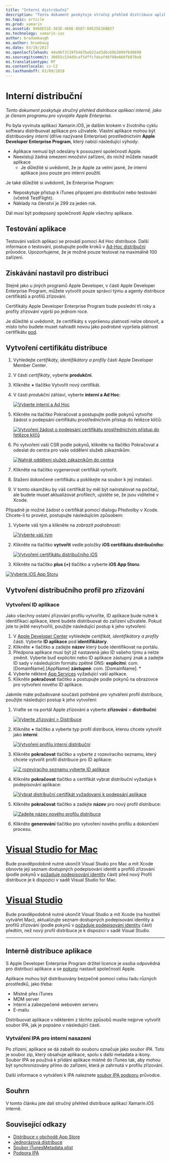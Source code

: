 ```yaml
---
title: "Interní distribuční"
description: "Tento dokument poskytuje stručný přehled distribuce aplikací interně, jako je členem programu pro vývojáře Apple Enterprise."
ms.topic: article
ms.prod: xamarin
ms.assetid: 9466E51E-303E-466E-85D7-D0525E16BB37
ms.technology: xamarin-ios
author: bradumbaugh
ms.author: brumbaug
ms.date: 03/19/2017
ms.openlocfilehash: 4da96f3119fb46fbeb22ad3d6c68b3099f6d0698
ms.sourcegitcommit: 30055c534d9caf5dffcfdeafd6f08e666fb870a8
ms.translationtype: MT
ms.contentlocale: cs-CZ
ms.lasthandoff: 03/09/2018
---
```

# <a name="in-house-distribution"></a>Interní distribuční

_Tento dokument poskytuje stručný přehled distribuce aplikací interně, jako je členem programu pro vývojáře Apple Enterprise._

Po byla vyvinuta aplikaci Xamarin.iOS, je dalším krokem v životního cyklu softwaru distribuovat aplikace pro uživatele. Vlastní aplikace mohou být distribuovány *interní* (dříve nazývané Enterprise) prostřednictvím **Apple Developer Enterprise Program**, který nabízí následující výhody:

- Aplikace nemusí být odeslány k posouzení společností Apple.
- Neexistují žádná omezení množství zařízení, do nichž můžete nasadit aplikace
    - Je důležité si uvědomit, že je Apple za velmi jasné, že interní aplikace jsou pouze pro interní použití.

Je také důležité si uvědomit, že Enterprise Program:

- Neposkytuje přístup k iTunes připojení pro distribuční nebo testování (včetně TestFlight).
- Náklady na členství je 299 za jeden rok.

Dál musí být podepsaný společností Apple všechny aplikace.

<a name="testing" />

## <a name="testing-your-application"></a>Testování aplikace

Testování vašich aplikací se provádí pomocí Ad Hoc distribuce. Další informace o testování, postupujte podle kroků v [Ad-Hoc distribuční](~/ios/deploy-test/app-distribution/ad-hoc-distribution.md) průvodce. Upozorňujeme, že je možné pouze testovat na maximálně 100 zařízení.

<a name="setup" />

## <a name="getting-set-up-for-distribution"></a>Získávání nastavil pro distribuci

Stejně jako u jiných programů Apple Developer, v části Apple Developer Enterprise Program, můžete vytvořit pouze správci týmu a agenty distribuce certifikátů a profilů zřizování.

Certifikáty Apple Developer Enterprise Program bude poslední tři roky a profily zřizování vyprší po jednom roce.

Je důležité si uvědomit, že certifikáty s vypršenou platností nelze obnovit, a místo toho budete muset nahradit novou jako podrobné vypršela platnost certifikátu [pod](#certificate).

<a name="certificate" />

## <a name="creating-a-distribution-certificate"></a>Vytvoření certifikátu distribuce

1. Vyhledejte *certifikáty, identifikátory a profily* části Apple Developer Member Center.
2. V části *certifikáty*, vyberte **produkční**.
3. Klikněte  **+**  tlačítko Vytvořit nový certifikát.
4. V části *produkční* záhlaví, vyberte **interní a Ad Hoc**:

   [![](in-house-distribution-images/createcertmanually01.png "Vyberte interní a Ad Hoc")](in-house-distribution-images/createcertmanually01.png#lightbox)

5. Klikněte na tlačítko Pokračovat a postupujte podle pokynů vytvořte žádost o podepsání certifikátu prostřednictvím přístup do řetězce klíčů:

   [![](in-house-distribution-images/createcertmanually02.png "Vytvoření žádost o podepsání certifikátu prostřednictvím přístup do řetězce klíčů")](in-house-distribution-images/createcertmanually02.png#lightbox)

6. Po vytvoření vaší CSR podle pokynů, klikněte na tlačítko Pokračovat a odeslat do centra pro vaše oddělení služeb zákazníkům:

   [![](in-house-distribution-images/createcertmanually03.png "Nahrát oddělení služeb zákazníkům do centra")](in-house-distribution-images/createcertmanually03.png#lightbox)

7. Klikněte na tlačítko vygenerovat certifikát vytvořit.
8. Stažení dokončené certifikátu a poklikejte na soubor k její instalaci.
9. V tomto okamžiku by váš certifikát by měl být nainstalovat na počítač, ale budete muset aktualizovat profilech, ujistěte se, že jsou viditelné v Xcode.

Případně je možné žádost o certifikát pomocí dialogu Předvolby v Xcode. Chcete-li to provést, postupujte následujícím způsobem:

1. Vyberte váš tým a klikněte na *zobrazit podrobnosti*:

    [![](in-house-distribution-images/selectteam.png "Vyberte váš tým")](in-house-distribution-images/selectteam.png#lightbox)

2. Klikněte na tlačítko **vytvořit** vedle položky **iOS certifikátu distribučního**:

   [![](in-house-distribution-images/selectcert.png "Vytvoření certifikátu distribučního iOS")](in-house-distribution-images/selectcert.png#lightbox)

2.   Klikněte na tlačítko **plus (+)** tlačítko a vyberte **iOS App Storu**:

   [![](in-house-distribution-images/selectcert.png "Vyberte iOS App Storu")](in-house-distribution-images/selectcert.png#lightbox)

<a name="profile" />

## <a name="creating-a-distribution-provisioning-profile"></a>Vytvoření distribučního profil pro zřizování

<a name="appid" />

### <a name="creating-an-app-id"></a>Vytvoření ID aplikace

Jako všechny ostatní zřizování profilu vytvoříte, ID aplikace bude nutné k identifikaci aplikace, které budete distribuovat do zařízení uživatele. Pokud jste to ještě nevytvořili, použijte následující postup k jeho vytvoření:


1. V [Apple Developer Center](https://developer.apple.com/account/overview.action) vyhledejte *certifikát, identifikátory a profily* části. Vyberte **ID aplikace** pod **identifikátory**.
2. Klikněte  **+**  tlačítko a zadejte **název** který bude identifikovat na portálu.
3. Předpona aplikace musí být již nastavená jako ID vašeho týmu a nelze změnit. Vyberte buď explicitní nebo ID aplikace zástupný znak a zadejte ID sady v následujícím formátu zpětné DNS: **explicitní**: com. [DomainName].[AppName] **zástupné**: com. [DomainName]. *
4. Vyberte některé [App Services](~/ios/get-started/installation/device-provisioning/index.md#appservices) vyžadující vaší aplikace.
5. Klikněte **pokračovat** tlačítko a postupujte podle pokynů na obrazovce pro vytvoření nového ID aplikace.

Jakmile máte požadované součásti potřebné pro vytváření profil distribuce, použijte následující postup k jeho vytvoření:

1. Vraťte se na portál Apple zřizování a vyberte **zřizování** > **distribuční**:

   [![](in-house-distribution-images/distribute01.png "Vyberte zřizování > Distribuce")](in-house-distribution-images/distribute01.png#lightbox)

2. Klikněte  **+**  tlačítko a vyberte typ profil distribuce, kterou chcete vytvořit jako **interní**:

   [![](in-house-distribution-images/distribute02.png "Vytvoření profilu interní distribuční")](in-house-distribution-images/distribute02.png#lightbox)

3. Klikněte **pokračovat** tlačítko a vyberte z rozevíracího seznamu, který chcete vytvořit profil distribuce pro ID aplikace:

   [![](in-house-distribution-images/distribute03.png "Z rozevíracího seznamu vyberte ID aplikace")](in-house-distribution-images/distribute03.png#lightbox)

4. Klikněte **pokračovat** tlačítko a certifikát vybrat distribuční vyžaduje k podepisování aplikace:

   [![](in-house-distribution-images/distribute04.png "Vybrat distribuční certifikát vyžadovaný k podepsání aplikace")](in-house-distribution-images/distribute04.png#lightbox)

6. Klikněte **pokračovat** tlačítko a zadejte **název** pro nový profil distribuce:

   [![](in-house-distribution-images/distribute06.png "Zadejte název nového profilu distribuce")](in-house-distribution-images/distribute06.png#lightbox)

7. Klikněte **generování** tlačítko pro vytvoření nového profilu a dokončení procesu.

# <a name="visual-studio-for-mactabvsmac"></a>[Visual Studio for Mac](#tab/vsmac)

 Bude pravděpodobně nutné ukončit Visual Studio pro Mac a mít Xcode obnovte její seznam dostupných podepisování identit a profilů zřizování (podle pokynů v [požaduje podepisování identity](~/ios/get-started/installation/device-provisioning/manual-provisioning.md#download) část) před nový Profil distribuce je k dispozici v sadě Visual Studio for Mac.

# <a name="visual-studiotabvswin"></a>[Visual Studio](#tab/vswin)

Bude pravděpodobně nutné ukončit Visual Studio a mít Xcode (na hostiteli vytvářet Mac), aktualizujte seznam dostupných podepisování identity a profilů zřizování (podle pokynů v [požaduje podepisování identity](~/ios/get-started/installation/device-provisioning/manual-provisioning.md#download) část) předtím, než nový profil distribuce je k dispozici v sadě Visual Studio.

-----

<a name="inhouse" />

## <a name="distributing-your-app-in-house"></a>Interně distribuce aplikace

S Apple Developer Enterprise Program držitel licence je osoba odpovědná pro distribuci aplikace a se [pokyny](http://adcdownload.apple.com/Documentation/License_Agreements__Apple_Developer_Enterprise_Program/Apple_Developer_Program_Enterprise_Agreement_20150608.pdf) nastavit společností Apple.

Aplikace mohou být distribuovány bezpečně pomocí celou řadu různých prostředků, jako třeba:

- Místně přes iTunes
- MDM server
- Interní a zabezpečené webovém serveru
- E-mailu

Distribuovat aplikace v některém z těchto způsobů musíte nejprve vytvořit soubor IPA, jak je popsáno v následující části.


### <a name="creating-an-ipa-for-in-house-deployment"></a>Vytváření IPA pro interní nasazení

Po zřízení, aplikace se dá zabalit do souboru označuje jako *soubor IPA*. Toto je soubor zip, který obsahuje aplikace, spolu s další metadata a ikony. Soubor IPA se používá k přidání aplikace místně do iTunes tak, aby mohou být synchronizovány přímo do zařízení, která je zahrnutá v profilu zřizování.

Další informace o vytváření k IPA naleznete [soubor IPA podporu](~/ios/deploy-test/app-distribution/ipa-support.md) průvodce.


## <a name="summary"></a>Souhrn

V tomto článku jste dali stručný přehled distribuce aplikací Xamarin.iOS interně.

## <a name="related-links"></a>Související odkazy

- [Distribuce v obchodě App Store](~/ios/deploy-test/app-distribution/app-store-distribution/index.md)
- [Jednorázová distribuce](~/ios/deploy-test/app-distribution/ad-hoc-distribution.md)
- [Soubor iTunesMetadata.plist](~/ios/deploy-test/app-distribution/itunesmetadata.md)
- [Podpora IPA](~/ios/deploy-test/app-distribution/ipa-support.md)
